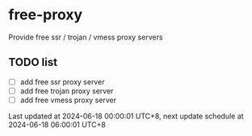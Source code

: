 
# free-proxy
Provide free ssr / trojan / vmess proxy servers


## TODO list
- [ ] add free ssr proxy server
- [ ] add free trojan proxy server
- [ ] add free vmess proxy server

Last updated at 2024-06-18 00:00:01 UTC+8, next update schedule at 2024-06-18 06:00:01 UTC+8

